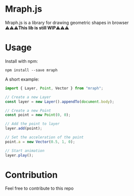 # Mraph.js

Mraph.js is a library for drawing geometric shapes in browser  
⚠⚠⚠**This lib is still WIP**⚠⚠⚠

# Usage

Install with npm:

```shell
npm install --save mraph
```

A short example:

```JavaScript
import { Layer, Point, Vector } from "mraph";

// Create a new Layer
const layer = new Layer().appendTo(document.body);

// Create a new Point
const point = new Point(0, 0);

// Add the point to layer
layer.add(point);

// Set the acceleration of the point
point.a = new Vector(0.5, 1, 0);

// Start animation
layer.play();
```

# Contribution

Feel free to contribute to this repo
